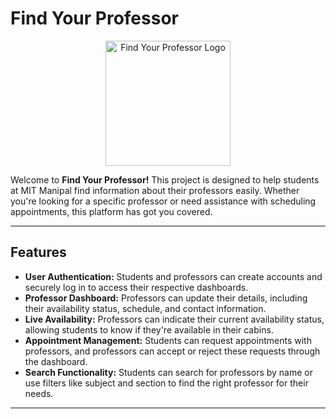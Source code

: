 # Find Your Professor

<p align="center">
  <img src="path/to/logo.png" alt="Find Your Professor Logo" width="200">
</p>

Welcome to **Find Your Professor!** This project is designed to help students at MIT Manipal find information about their professors easily. Whether you're looking for a specific professor or need assistance with scheduling appointments, this platform has got you covered.

<hr>

## Features

<ul>
  <li><strong>User Authentication:</strong> Students and professors can create accounts and securely log in to access their respective dashboards.</li>
  <li><strong>Professor Dashboard:</strong> Professors can update their details, including their availability status, schedule, and contact information.</li>
  <li><strong>Live Availability:</strong> Professors can indicate their current availability status, allowing students to know if they're available in their cabins.</li>
  <li><strong>Appointment Management:</strong> Students can request appointments with professors, and professors can accept or reject these requests through the dashboard.</li>
  <li><strong>Search Functionality:</strong> Students can search for professors by name or use filters like subject and section to find the right professor for their needs.</li>
</ul>

<hr>

